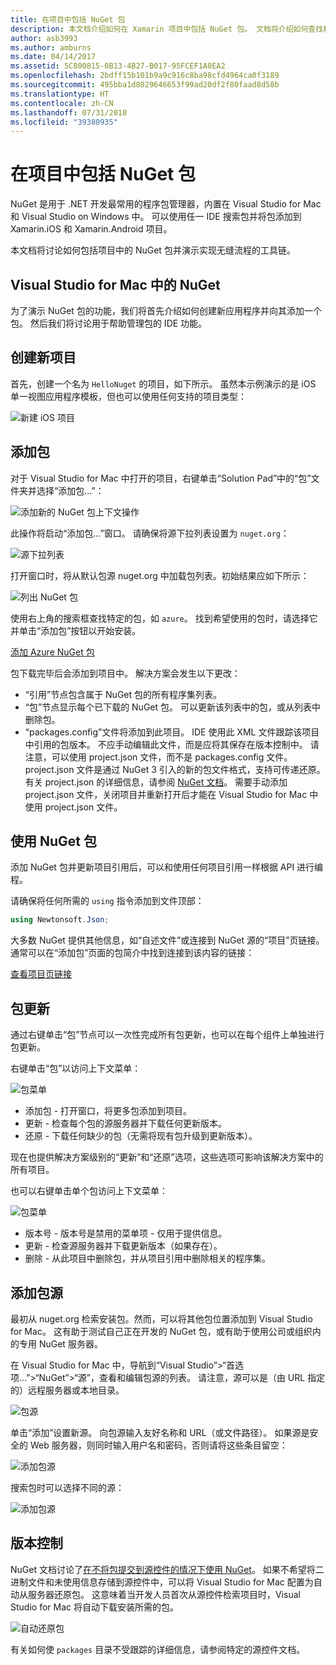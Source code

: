 ```yaml
---
title: 在项目中包括 NuGet 包
description: 本文档介绍如何在 Xamarin 项目中包括 NuGet 包。 文档将介绍如何查找和下载包，同时介绍 IDE 集成功能。
author: asb3993
ms.author: amburns
ms.date: 04/14/2017
ms.assetid: 5C800815-0B13-4B27-B017-95FCEF1A0EA2
ms.openlocfilehash: 2bdff15b101b9a9c916c8ba98cfd4964ca0f3189
ms.sourcegitcommit: 495bba1d8029646653f99ad20df2f80faad8d58b
ms.translationtype: HT
ms.contentlocale: zh-CN
ms.lasthandoff: 07/31/2018
ms.locfileid: "39380935"
---
```

# <a name="including-a-nuget-package-in-your-project"></a>在项目中包括 NuGet 包

NuGet 是用于 .NET 开发最常用的程序包管理器，内置在 Visual Studio for Mac 和 Visual Studio on Windows 中。 可以使用任一 IDE 搜索包并将包添加到 Xamarin.iOS 和 Xamarin.Android 项目。

本文档将讨论如何包括项目中的 NuGet 包并演示实现无缝流程的工具链。

## <a name="nuget-in-visual-studio-for-mac"></a>Visual Studio for Mac 中的 NuGet

为了演示 NuGet 包的功能，我们将首先介绍如何创建新应用程序并向其添加一个包。 然后我们将讨论用于帮助管理包的 IDE 功能。

## <a name="create-a-new-project"></a>创建新项目

首先，创建一个名为 `HelloNuget` 的项目，如下所示。 虽然本示例演示的是 iOS 单一视图应用程序模板，但也可以使用任何支持的项目类型：

![新建 iOS 项目](media/nuget-walkthrough-NewProject.png)

## <a name="adding-a-package"></a>添加包

对于 Visual Studio for Mac 中打开的项目，右键单击“Solution Pad”中的“包”文件夹并选择“添加包...”：

![添加新的 NuGet 包上下文操作](media/nuget-walkthrough-PackagesMenu.png)

此操作将启动“添加包...”窗口。 请确保将源下拉列表设置为 `nuget.org`：

![源下拉列表](media/nuget-walkthrough-Source.png)

打开窗口时，将从默认包源 nuget.org 中加载包列表。初始结果应如下所示：

![列出 NuGet 包](media/nuget-walkthrough-AddPackages1.png)

使用右上角的搜索框查找特定的包，如 `azure`。 找到希望使用的包时，请选择它并单击“添加包”按钮以开始安装。


[添加 Azure NuGet 包](media/nuget-walkthrough-AddPackages2.png)

包下载完毕后会添加到项目中。 解决方案会发生以下更改：

* “引用”节点包含属于 NuGet 包的所有程序集列表。
* “包”节点显示每个已下载的 NuGet 包。 可以更新该列表中的包，或从列表中删除包。
* “packages.config”文件将添加到此项目。 IDE 使用此 XML 文件跟踪该项目中引用的包版本。 不应手动编辑此文件，而是应将其保存在版本控制中。 请注意，可以使用 project.json 文件，而不是 packages.config 文件。 project.json 文件是通过 NuGet 3 引入的新的包文件格式，支持可传递还原。 有关 project.json 的详细信息，请参阅 [NuGet 文档](http://docs.microsoft.com/NuGet/Schema/Project-Json)。 需要手动添加 project.json 文件，关闭项目并重新打开后才能在 Visual Studio for Mac 中使用 project.json 文件。

## <a name="using-nuget-packages"></a>使用 NuGet 包

添加 NuGet 包并更新项目引用后，可以和使用任何项目引用一样根据 API 进行编程。

请确保将任何所需的 `using` 指令添加到文件顶部：

```csharp
using Newtonsoft.Json;
```

大多数 NuGet 提供其他信息，如“自述文件”或连接到 NuGet 源的“项目”页链接。 通常可以在“添加包”页面的包简介中找到连接到该内容的链接：

[查看项目页链接](media/nuget-walkthrough-project-page.png)

<a name="Package_Updates" class="injected"></a>

## <a name="package-updates"></a>包更新

通过右键单击“包”节点可以一次性完成所有包更新，也可以在每个组件上单独进行包更新。

右键单击“包”以访问上下文菜单：

![包菜单](media/nuget-walkthrough-PackagesMenu.png)

*   添加包 - 打开窗口，将更多包添加到项目。
*   更新 - 检查每个包的源服务器并下载任何更新版本。
*   还原 - 下载任何缺少的包（无需将现有包升级到更新版本）。

现在也提供解决方案级别的“更新”和“还原”选项，这些选项可影响该解决方案中的所有项目。 

也可以右键单击单个包访问上下文菜单：

![包菜单](media/nuget-walkthrough-PackageMenu.png)

*   版本号 - 版本号是禁用的菜单项 - 仅用于提供信息。
*   更新 - 检查源服务器并下载更新版本（如果存在）。
*   删除 - 从此项目中删除包，并从项目引用中删除相关的程序集。


## <a name="adding-package-sources"></a>添加包源

最初从 nuget.org 检索安装包。然而，可以将其他包位置添加到 Visual Studio for Mac。 这有助于测试自己正在开发的 NuGet 包，或有助于使用公司或组织内的专用 NuGet 服务器。

在 Visual Studio for Mac 中，导航到“Visual Studio”>“首选项...”>“NuGet”>“源”，查看和编辑包源的列表。 请注意，源可以是（由 URL 指定的）远程服务器或本地目录。 

![包源](media/nuget-walkthrough-PackageSource.png)

单击“添加”设置新源。 向包源输入友好名称和 URL（或文件路径）。 如果源是安全的 Web 服务器，则同时输入用户名和密码，否则请将这些条目留空：

![添加包源](media/nuget-walkthrough-PackageSource2.png)

搜索包时可以选择不同的源：

![添加包源](media/nuget-walkthrough-PackageSource3.png)

## <a name="version-control"></a>版本控制

NuGet 文档讨论了[在不将包提交到源控件的情况下使用 NuGet](https://docs.microsoft.com/nuget/consume-packages/packages-and-source-control)。 如果不希望将二进制文件和未使用信息存储到源控件中，可以将 Visual Studio for Mac 配置为自动从服务器还原包。 这意味着当开发人员首次从源控件检索项目时，Visual Studio for Mac 将自动下载安装所需的包。

![自动还原包](media/nuget-walkthrough-AutoRestore.png)

有关如何使 `packages` 目录不受跟踪的详细信息，请参阅特定的源控件文档。

